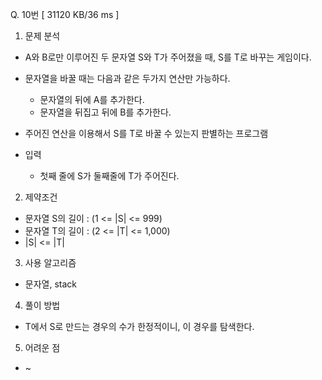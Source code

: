 Q. 10번 [ 31120 KB/36 ms ]

1. 문제 분석
- A와 B로만 이루어진 두 문자열 S와 T가 주어졌을 때, S를 T로 바꾸는 게임이다.
- 문자열을 바꿀 때는 다음과 같은 두가지 연산만 가능하다.
  - 문자열의 뒤에 A를 추가한다.
  - 문자열을 뒤집고 뒤에 B를 추가한다.
- 주어진 연산을 이용해서 S를 T로 바꿀 수 있는지 판별하는 프로그램


- 입력
  - 첫째 줄에 S가 둘째줄에 T가 주어진다.

2. 제약조건
- 문자열 S의 길이 : (1 <= |S| <= 999)
- 문자열 T의 길이 : (2 <= |T| <= 1,000)
- |S| <= |T|

3. 사용 알고리즘
- 문자열, stack

4. 풀이 방법
- T에서 S로 만드는 경우의 수가 한정적이니, 이 경우를 탐색한다.

5. 어려운 점
- ~